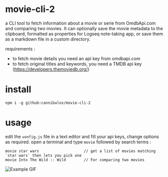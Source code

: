 # movie-cli-2

a CLI tool to fetch information about a movie or serie from OmdbApi.com and comparing two movies.
It can optionally save the movie metadata to the clipboard, formatted as properties for Logseq note-taking app, or save them as a markdown file in a custom directory.

requirements :
- to fetch movie details you need an api key from omdbapi.com
- to fetch original titles and keywords, you need a TMDB api key (https://developers.themoviedb.org/)
# install

```
npm i -g github:cannibalox/movie-cli-2
```

# usage

edit the `vonfig.js` file in a text editor and fill your api keys, change options as required.
open a terminal and type `movie` followed by search terms :

```
movie star wars                    // get a list of movies matching `star wars` then lets you pick one
movie Into The Wild :: Wild        // For comparing two movies
```

![Example GIF](https://raw.githubusercontent.com/mayankchd/movie/master/screen.gif)
